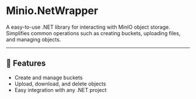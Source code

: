 # Minio.NetWrapper

A easy-to-use .NET library for interacting with MinIO object storage. Simplifies common operations such as creating buckets, uploading files, and managing objects.

---

## 🚀 Features
- Create and manage buckets
- Upload, download, and delete objects
- Easy integration with any .NET project
